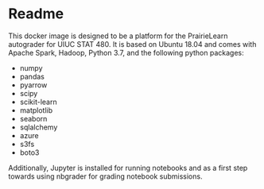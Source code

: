 # Readme

This docker image is designed to be a platform for the PrairieLearn autograder for UIUC STAT 480. It is based on Ubuntu 18.04 and comes with Apache Spark, Hadoop, Python 3.7, and the following python packages:

- numpy  
- pandas  
- pyarrow
- scipy  
- scikit-learn  
- matplotlib  
- seaborn 
- sqlalchemy  
- azure
- s3fs
- boto3

Additionally, Jupyter is installed for running notebooks and as a first step towards using nbgrader for grading notebook submissions. 
